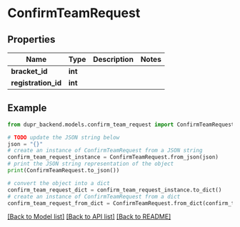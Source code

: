 # ConfirmTeamRequest


## Properties

Name | Type | Description | Notes
------------ | ------------- | ------------- | -------------
**bracket_id** | **int** |  | 
**registration_id** | **int** |  | 

## Example

```python
from dupr_backend.models.confirm_team_request import ConfirmTeamRequest

# TODO update the JSON string below
json = "{}"
# create an instance of ConfirmTeamRequest from a JSON string
confirm_team_request_instance = ConfirmTeamRequest.from_json(json)
# print the JSON string representation of the object
print(ConfirmTeamRequest.to_json())

# convert the object into a dict
confirm_team_request_dict = confirm_team_request_instance.to_dict()
# create an instance of ConfirmTeamRequest from a dict
confirm_team_request_from_dict = ConfirmTeamRequest.from_dict(confirm_team_request_dict)
```
[[Back to Model list]](../README.md#documentation-for-models) [[Back to API list]](../README.md#documentation-for-api-endpoints) [[Back to README]](../README.md)


